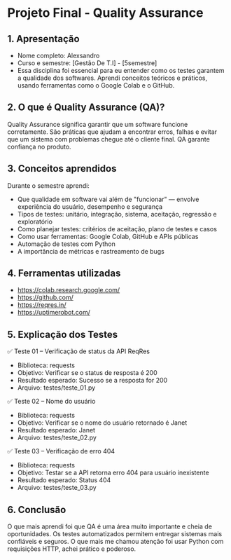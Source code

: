 # Projeto Final - Quality Assurance

## 1. Apresentação
- Nome completo: Alexsandro
- Curso e semestre: [Gestão De T.I] - [5semestre]
- Essa disciplina foi essencial para eu entender como os testes garantem a qualidade dos softwares. Aprendi conceitos teóricos e práticos, usando ferramentas como o Google Colab e o GitHub.

## 2. O que é Quality Assurance (QA)?
Quality Assurance significa garantir que um software funcione corretamente. São práticas que ajudam a encontrar erros, falhas e evitar que um sistema com problemas chegue até o cliente final. QA garante confiança no produto.

## 3. Conceitos aprendidos
Durante o semestre aprendi:
- Que qualidade em software vai além de "funcionar" — envolve experiência do usuário, desempenho e segurança
- Tipos de testes: unitário, integração, sistema, aceitação, regressão e exploratório
- Como planejar testes: critérios de aceitação, plano de testes e casos
- Como usar ferramentas: Google Colab, GitHub e APIs públicas
- Automação de testes com Python
- A importância de métricas e rastreamento de bugs

## 4. Ferramentas utilizadas
- https://colab.research.google.com/
- https://github.com/
- https://reqres.in/
- https://uptimerobot.com/

## 5. Explicação dos Testes

✅ Teste 01 – Verificação de status da API ReqRes  
- Biblioteca: requests  
- Objetivo: Verificar se o status de resposta é 200  
- Resultado esperado: Sucesso se a resposta for 200  
- Arquivo: testes/teste_01.py

✅ Teste 02 – Nome do usuário  
- Biblioteca: requests  
- Objetivo: Verificar se o nome do usuário retornado é Janet  
- Resultado esperado: Janet  
- Arquivo: testes/teste_02.py

✅ Teste 03 – Verificação de erro 404  
- Biblioteca: requests  
- Objetivo: Testar se a API retorna erro 404 para usuário inexistente  
- Resultado esperado: Status 404  
- Arquivo: testes/teste_03.py

## 6. Conclusão
O que mais aprendi foi que QA é uma área muito importante e cheia de oportunidades. Os testes automatizados permitem entregar sistemas mais confiáveis e seguros. O que mais me chamou atenção foi usar Python com requisições HTTP, achei prático e poderoso.
